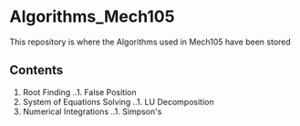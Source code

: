 # Algorithms_Mech105
This repository is where the Algorithms used in Mech105 have been stored

## Contents
1. Root Finding
..1. False Position
2. System of Equations Solving
..1. LU Decomposition
3. Numerical Integrations
..1. Simpson's

